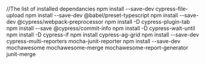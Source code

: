 //The list of installed dependancies
npm install --save-dev cypress-file-upload
npm install --save-dev @babel/preset-typescript
npm install --save-dev @cypress/webpack-preprocessor
npm install -D cypress-plugin-tab
npm install --save @cypress/commit-info
npm install -D cypress-wait-until
npm install -D cypress-if
npm install cypress-ag-grid
npm install --save-dev cypress-multi-reporters mocha-junit-reporter
npm install --save-dev mochawesome mochawesome-merge mochawesome-report-generator junit-merge
